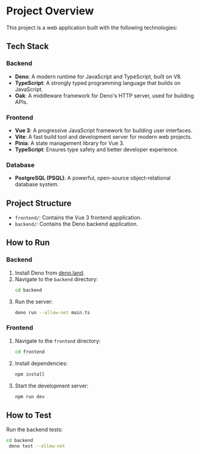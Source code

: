 # Project Overview

This project is a web application built with the following technologies:

## Tech Stack

### Backend

- **Deno**: A modern runtime for JavaScript and TypeScript, built on V8.
- **TypeScript**: A strongly typed programming language that builds on JavaScript.
- **Oak**: A middleware framework for Deno's HTTP server, used for building APIs.

### Frontend

- **Vue 3**: A progressive JavaScript framework for building user interfaces.
- **Vite**: A fast build tool and development server for modern web projects.
- **Pinia**: A state management library for Vue 3.
- **TypeScript**: Ensures type safety and better developer experience.

### Database

- **PostgreSQL (PSQL)**: A powerful, open-source object-relational database system.

## Project Structure

- `frontend/`: Contains the Vue 3 frontend application.
- `backend/`: Contains the Deno backend application.

## How to Run

### Backend

1. Install Deno from [deno.land](https://deno.land/).
2. Navigate to the `backend` directory:
   ```bash
   cd backend
   ```
3. Run the server:
   ```bash
   deno run --allow-net main.ts
   ```

### Frontend

1. Navigate to the `frontend` directory:
   ```bash
   cd frontend
   ```
2. Install dependencies:
   ```bash
   npm install
   ```
3. Start the development server:
   ```bash
   npm run dev
   ```

## How to Test

Run the backend tests:

```bash
cd backend
 deno test --allow-net
```

